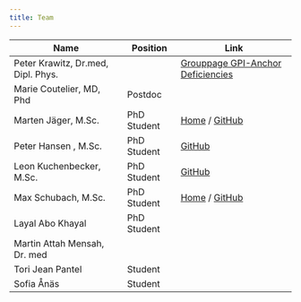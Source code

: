 ```yaml
---
title: Team
---
```



Name                                | Position        | Link
------------------------------------|-----------------|-----------------
Peter Krawitz, Dr.med, Dipl. Phys.  |                 | [Grouppage GPI-Anchor Deficiencies](http://krawitz.charite.de/)
Marie Coutelier, MD, Phd            | Postdoc         |
Marten Jäger, M.Sc.                 | PhD Student     | [Home](team_jaeger.html) / [GitHub](https://github.com/martenj)
Peter Hansen , M.Sc.                | PhD Student     | [GitHub](https://github.com/hansenp)
Leon Kuchenbecker, M.Sc.            | PhD Student     | [GitHub](https://github.com/lkuchenb)
Max Schubach, M.Sc.                 | PhD Student     | [Home](team_schubach.html) / [GitHub](https://github.com/visze)
Layal Abo Khayal                    | PhD Student     | 
Martin Attah Mensah, Dr. med        |                 | 
Tori Jean Pantel                    | Student         | 
Sofia Ånäs                          | Student         | 

